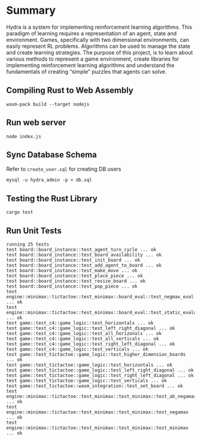 # Summary
Hydra is a system for implementing reinforcement learning algorithms. This paradigm of learning requires a representation of an agent, state and environment. Games, specifically with two dimensional environments, can easily represent RL problems. Algorithms can be used to manage the state and create learning strategies. The purpose of this project, is to learn about various methods to represent a game environment, create libraries for implementing reinforcement learning algorithms and understand the fundamentals of creating “simple” puzzles that agents can solve.  


## Compiling Rust to Web Assembly
```
wasm-pack build --target nodejs
```


## Run web server
```
node index.js
```

## Sync Database Schema
Refer to ```create_user.sql``` for creating DB users
```
mysql -u hydra_admin -p < db.sql
```

## Testing the Rust Library
```
cargo test
```


## Run Unit Tests
```
running 25 tests
test board::board_instance::test_agent_turn_cycle ... ok
test board::board_instance::test_board_availability ... ok
test board::board_instance::test_init_board ... ok
test board::board_instance::test_add_agent_to_board ... ok
test board::board_instance::test_make_move ... ok
test board::board_instance::test_place_piece ... ok
test board::board_instance::test_resize_board ... ok
test board::board_instance::test_pop_piece ... ok
test engine::minimax::tictactoe::test_minimax::board_eval::test_negmax_eval ... ok
test engine::minimax::tictactoe::test_minimax::board_eval::test_static_evaluation ... ok
test game::test_c4::game_logic::test_horizontals ... ok
test game::test_c4::game_logic::test_left_right_diagonal ... ok
test game::test_c4::game_logic::test_all_horizonals ... ok
test game::test_c4::game_logic::test_all_verticals ... ok
test game::test_c4::game_logic::test_right_left_diagonal ... ok
test game::test_c4::game_logic::test_verticals ... ok
test game::test_tictactoe::game_logic::test_higher_dimension_boards ... ok
test game::test_tictactoe::game_logic::test_horizontals ... ok
test game::test_tictactoe::game_logic::test_left_right_diagonal ... ok
test game::test_tictactoe::game_logic::test_right_left_diagonal ... ok
test game::test_tictactoe::game_logic::test_verticals ... ok
test game::test_tictactoe::wasm_integration::test_set_board ... ok
test engine::minimax::tictactoe::test_minimax::test_minimax::test_ab_negamax ... ok
test engine::minimax::tictactoe::test_minimax::test_minimax::test_negamax ... ok
test engine::minimax::tictactoe::test_minimax::test_minimax::test_minimax ... ok
```


